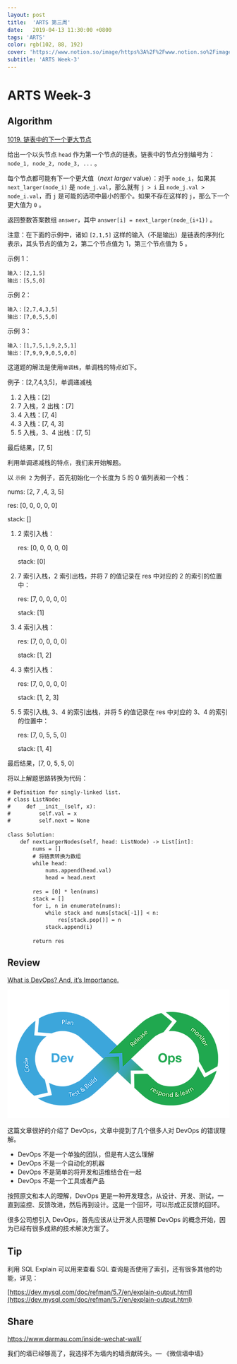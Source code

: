 ```yaml
---
layout: post
title:  'ARTS 第三周'
date:   2019-04-13 11:30:00 +0800
tags: 'ARTS'
color: rgb(102, 88, 192)
cover: 'https://www.notion.so/image/https%3A%2F%2Fwww.notion.so%2Fimages%2Fpage-cover%2Fwoodcuts_1.jpg?table=block&id=29afa7aa-b1bc-471a-96bf-27c7176efb32&width=3730&cache=v2'
subtitle: 'ARTS Week-3'
---
```


# ARTS Week-3

## Algorithm

[1019. 链表中的下一个更大节点](https://leetcode-cn.com/contest/weekly-contest-130/problems/next-greater-node-in-linked-list/)

给出一个以头节点 `head` 作为第一个节点的链表。链表中的节点分别编号为：`node_1, node_2, node_3, ...` 。

每个节点都可能有下一个更大值（*next larger* value）：对于 `node_i`，如果其 `next_larger(node_i)` 是 `node_j.val`，那么就有 `j > i` 且 `node_j.val > node_i.val`，而 `j` 是可能的选项中最小的那个。如果不存在这样的 `j`，那么下一个更大值为 `0` 。

返回整数答案数组 `answer`，其中 `answer[i] = next_larger(node_{i+1})` 。

注意：在下面的示例中，诸如 `[2,1,5]` 这样的输入（不是输出）是链表的序列化表示，其头节点的值为 2，第二个节点值为 1，第三个节点值为 5 。

示例 1：

```
输入：[2,1,5]
输出：[5,5,0]
```

示例 2：

```
输入：[2,7,4,3,5]
输出：[7,0,5,5,0]
```

示例 3：

```
输入：[1,7,5,1,9,2,5,1]
输出：[7,9,9,9,0,5,0,0]
```

这道题的解法是使用`单调栈`，单调栈的特点如下。

例子：[2,7,4,3,5]，单调递减栈

1. 2 入栈：[2]
2. 7 入栈，2 出栈：[7]
3. 4 入栈：[7, 4]
4. 3 入栈：[7, 4, 3]
5. 5 入栈，3、4 出栈：[7, 5]

最后结果，[7, 5]

利用单调递减栈的特点，我们来开始解题。

以 `示例 2` 为例子，首先初始化一个长度为 5 的 0 值列表和一个栈：

nums: [2, 7 ,4, 3, 5]

res: [0, 0, 0, 0, 0]

stack: []

1. 2 索引入栈：

   res: [0, 0, 0, 0, 0]

   stack: [0]

2. 7 索引入栈，2 索引出栈，并将 7 的值记录在 res 中对应的 2 的索引的位置中：

   res: [7, 0, 0, 0, 0]

   stack: [1]

3. 4 索引入栈：

   res: [7, 0, 0, 0, 0]

   stack: [1, 2]

4. 3 索引入栈：

   res: [7, 0, 0, 0, 0]

   stack: [1, 2, 3]

5. 5 索引入栈, 3、4 的索引出栈，并将 5 的值记录在 res 中对应的 3、4 的索引的位置中：

   res: [7, 0, 5, 5, 0]

   stack: [1, 4]

最后结果，[7, 0, 5, 5, 0]

将以上解题思路转换为代码：

```
# Definition for singly-linked list.
# class ListNode:
#     def __init__(self, x):
#         self.val = x
#         self.next = None

class Solution:
    def nextLargerNodes(self, head: ListNode) -> List[int]:
        nums = []
        # 将链表转换为数组
        while head:
            nums.append(head.val)
            head = head.next
        
        res = [0] * len(nums)
        stack = []
        for i, n in enumerate(nums):
            while stack and nums[stack[-1]] < n:
                res[stack.pop()] = n
            stack.append(i)
        
        return res
```

## Review

[What is DevOps? And, it’s Importance.](https://medium.com/@harish_6956/what-is-devops-and-its-importance-a22ec5ccd22e)

![](/assets/images/2019-04-13-arts-week-3/img.png)

这篇文章很好的介绍了 DevOps，文章中提到了几个很多人对 DevOps 的错误理解。

- DevOps 不是一个单独的团队，但是有人这么理解
- DevOps 不是一个自动化的机器
- DevOps 不是简单的将开发和运维结合在一起
- DevOps 不是一个工具或者产品

按照原文和本人的理解，DevOps 更是一种开发理念，从设计、开发、测试，一直到监控、反馈改进，然后再到设计。这是一个回环，可以形成正反馈的回环。

很多公司想引入 DevOps，首先应该从让开发人员理解 DevOps 的概念开始，因为已经有很多成熟的技术解决方案了。

## Tip

利用 SQL Explain 可以用来查看 SQL 查询是否使用了索引，还有很多其他的功能，详见：

[https://dev.mysql.com/doc/refman/5.7/en/explain-output.html](https://dev.mysql.com/doc/refman/5.7/en/explain-output.html)

## Share

https://www.darmau.com/inside-wechat-wall/

我们的墙已经够高了，我选择不为墙内的墙贡献砖头。— 《微信墙中墙》